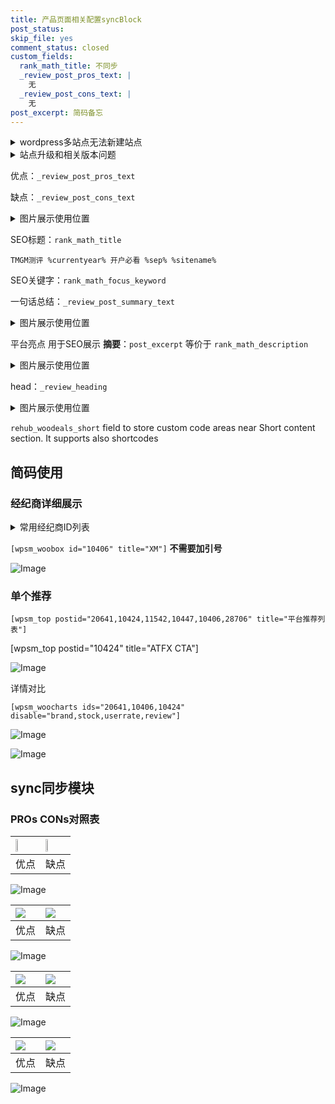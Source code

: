 ```yaml
---
title: 产品页面相关配置syncBlock
post_status: 
skip_file: yes
comment_status: closed
custom_fields:
  rank_math_title: 不同步
  _review_post_pros_text: |
    无
  _review_post_cons_text: |
    无
post_excerpt: 简码备忘
---
```

<details><summary>wordpress多站点无法新建站点</summary>

<li>和报错需要清理cookies一样的原因</li>
<li>wp-config.php里面<code>define( 'SUBDOMAIN_INSTALL', false );//子域名安装</code></li>
<li>新建子站点是用<code>define( 'SUBDOMAIN_INSTALL', true);//子域名安装</code> 完成以后，改成<code>false</code></li>
</details>

<details><summary>站点升级和相关版本问题</summary>

<p>wordpress：5.9.9
woocommerce：7.5.1
出现问题的地方：主题选项里面>><strong>Product layout >>compact style</strong></p>
<p>如何出现没有用过的字段 导致无法保存。先导出配置 然后进行修改，后面再次恢复即可。</p>
<p>出现部分字段无法显示时，需要返回默认布局后，对产品进行保存就好了。</p>
<p></p>
</details>

优点：`_review_post_pros_text`

缺点：`_review_post_cons_text`

<details><summary>图片展示使用位置</summary>

<img src="https://prod-files-secure.s3.us-west-2.amazonaws.com/39ed1227-6d7d-4570-be36-9ccd4a2c4241/f51d3d83-55d4-4bdf-9604-f37ec77ab556/Untitled.png?X-Amz-Algorithm=AWS4-HMAC-SHA256&X-Amz-Content-Sha256=UNSIGNED-PAYLOAD&X-Amz-Credential=ASIAZI2LB466ZSTM7WCE%2F20250505%2Fus-west-2%2Fs3%2Faws4_request&X-Amz-Date=20250505T105521Z&X-Amz-Expires=3600&X-Amz-Security-Token=IQoJb3JpZ2luX2VjEIL%2F%2F%2F%2F%2F%2F%2F%2F%2F%2FwEaCXVzLXdlc3QtMiJIMEYCIQCDJ05mms14oR1TmiIcOcBquReE7V%2F2zhlFRLu%2FtnmouwIhAPZwrTDKHCsWQdHw4vlykKLqK36AT0nWKWhsT14rNGEYKv8DCCsQABoMNjM3NDIzMTgzODA1Igzifdq%2Bfm0O5ZGqHHQq3ANQjIQAOStDW1hmiSQgtn6fhpbqSbaBIJNGHdSf%2BgYldjDzWs9%2BjV4ixhrAbAQi8uOwVW3qCnFvphW%2Fo0PBOB5a9PUHphWusz5vG4Q%2BlYk2Q1z9Ktibru7o%2BuhLp4wNSEPP1EiB0tZwPKChugSj3Ap5RvY1GRyzgQJXZ%2BCDcPwbZFnIvUTCKeUN7ncjt8YLZqxa71yGExQQeoVlSgGT9TlEY6vXqSc34vjMz7uH%2BH0FQv9yF1OsqcNKTcdgMXekYPD5GEBS1KR2uhhmeWJMrA9rknHQmJemaAmBnHNZVqDRx4JNtnzfSBUlQBlUZ1Vqy%2F0KdSLCGMqtG80XXMMGDxc3jDTfrD9EpkZKbT7SuILhsh3FFoOMcnK2KQUNomRP7WtcylJX%2Bj4BWo81ayQiTCQWfa4ZnGkJbEW77wKeYWfWmlg4JnuMtlCLnhT%2BQjETf4Uuf7r0nnsk6XPHddIJIFurNR2JGDqFQUPPCmciuhkxt6%2F42yjJtVYEWWfmoNfjTQdq%2B9dYirt5KJDUYFMA3FJEKT5tdi%2FMtGsOsWSzEom4ALguwSgvzy99Rl7k2Bk8J3a9fbY2YIkDpgrSLHZsfd8xspFTUj97mrf6ZPMaHub30XbMFozZbcLRHxeEgjC7lOLABjqkAdkssTRSGFhfyjj2YzvNux4LNvlLcyIVXolr4h7dWKzfI3yXB%2BL3ndaBUgFglMY6A94s2FPZvIFp3Ik3YNy3zuJkklrQe0AUoLXDycBUfKcjzjzpfLxV6yiARUySpYGkyUkLfSsvnhLg6KI882RE%2FVVcPlQfZ2p97fe%2F1c%2FejxevORd9TTYbH91IowFU69oTAs04tVw4Tc97kj9NK5dg4uR%2BaSnV&X-Amz-Signature=faac90c895ac052fc8a55b41ae1790396c6457b08021c9e89b35e4858de30b04&X-Amz-SignedHeaders=host&x-id=GetObject" alt="Image">
</details>

SEO标题：`rank_math_title`

`TMGM测评 %currentyear% 开户必看 %sep% %sitename%`

SEO关键字：`rank_math_focus_keyword`

一句话总结：`_review_post_summary_text`

<details><summary>图片展示使用位置</summary>

<img src="https://prod-files-secure.s3.us-west-2.amazonaws.com/39ed1227-6d7d-4570-be36-9ccd4a2c4241/4b96a922-296c-4f4e-8630-d1c870cbce01/Untitled.png?X-Amz-Algorithm=AWS4-HMAC-SHA256&X-Amz-Content-Sha256=UNSIGNED-PAYLOAD&X-Amz-Credential=ASIAZI2LB4665UVRBZ7F%2F20250505%2Fus-west-2%2Fs3%2Faws4_request&X-Amz-Date=20250505T105522Z&X-Amz-Expires=3600&X-Amz-Security-Token=IQoJb3JpZ2luX2VjEIL%2F%2F%2F%2F%2F%2F%2F%2F%2F%2FwEaCXVzLXdlc3QtMiJIMEYCIQDQqggR5Rg0d09kKPhyt6FOvIHKuPHKzEZup%2Fu4sni7hAIhAMcqIRxEul3vzA%2BDU%2BBlQBRZ0b6%2FmAuaMwi5d4r53Xx9Kv8DCCsQABoMNjM3NDIzMTgzODA1IgwDGUipGP00RSpnXx8q3APfMHoyydujOq39FNFfH2xYSswt1pPVrAblbbqCN33aCKPwtshK0Hwd9YzSmUeaU5rfPetdqN%2BMnQJC4yiO5speVBYDMxbb400%2Fi8xTVYO0M2yX%2F1XIfuX%2FVvKY9T%2FXOXFsPyxAbfnvY5GAlimnfzexjwC1wWAVICyb6bHyetwV8wYSsO4ZUIFx129yX%2Bvbht35i%2Ff%2BSuSpEPs74eY%2FcV9XA5v%2B4S6ZKfODwoCdMivc%2F%2FwdFcZ1hK6H0VD3Sq8ghg71V%2B6Biq%2BPUPZBzOoPuMhFqJf6Vlcd5yKTrNb8lbfRnRSRx%2F3OdY6xDOk7ggHkRqwen%2FECbKfbrL4KOQ8%2FchW6PkEtmsP1ntaEkUXzvg3HZ8HhcOLnH1SGGhEHdoXmnPQvBO1OmM6KPu5hq%2B%2Fi8RIMbbLMDJvTXY7QnKxaOeP18VVFDe6ddGtkzyPPP%2FLTnx%2FgL3ATXlTsTsMTAuC3ptRwmPlCD0TQA25dfYZDI5j8UiHp0ipYVZuk71yAUamKvU1rGT2vIeXNdzPbv%2FoARjOQcoG9oXEGdesKqhgkmG087TGW%2BtiJXaLjEP2IAfy4zb%2BXWhVhi3euawN9yW8buoo96bg3UVzZtEbUQP64eZrQX6FdbOVT7WlnQfshyjDylOLABjqkAZ2tg5rLManP054m%2BxCU8ip7TcALIgbfv6zc2E8M6IeqQFA1EdPNJ4DWRuel4ulH1M8B01JBMM5VDd4OFRr6691x5wJ27jSR2R0N9W6xkL2myJwNS%2FyBQoZvVFCAlwtzVaCXtnFwRQVcVzj3U6tjhwuUf3qENqHY0IJFCveEXmphUl9OtqxMas5lq6QCcafVxs2804QiHj%2BOISWLBvIGcKUDyUf7&X-Amz-Signature=c56850da68ba931cc9b7b78f685873f426c70b8846c43cb1b758e74d72f1d500&X-Amz-SignedHeaders=host&x-id=GetObject" alt="Image">
</details>

平台亮点 用于SEO展示 **摘要**：`post_excerpt`  等价于 `rank_math_description`

<details><summary>图片展示使用位置</summary>

<img src="https://prod-files-secure.s3.us-west-2.amazonaws.com/39ed1227-6d7d-4570-be36-9ccd4a2c4241/1ee11f63-b60a-4dfe-a7a7-d58ff23b5d88/Untitled.png?X-Amz-Algorithm=AWS4-HMAC-SHA256&X-Amz-Content-Sha256=UNSIGNED-PAYLOAD&X-Amz-Credential=ASIAZI2LB466RSXCSRUS%2F20250505%2Fus-west-2%2Fs3%2Faws4_request&X-Amz-Date=20250505T105522Z&X-Amz-Expires=3600&X-Amz-Security-Token=IQoJb3JpZ2luX2VjEIL%2F%2F%2F%2F%2F%2F%2F%2F%2F%2FwEaCXVzLXdlc3QtMiJHMEUCIARpjfuzPY0Dkye2CrtR7YvECsPn6vdTOz4TnzFOhfZXAiEAmkfWTVfYquHp9PtXlprTUdJNGGKMc9JyCD9vxcMoERUq%2FwMIKxAAGgw2Mzc0MjMxODM4MDUiDP041KQBQuaujuwRZSrcAytwqEtZ%2FCd%2BoU%2F4NniEfcWSqBqe8MM4n11ppakj2QyU9QxZmAiLu4uJiU7abFVu%2F5Ukix4Z7EmPkM2dgSsjl%2FY4uYAeJwIUnA93gDZtlmKXfhuscq8H%2FqaZCaK1NHIcX2qVFYGDBMYSi1%2FyU7N%2Fuw7YWjrCFw62V2t1mlGG63hiC68Pwzm4823OoiC2jx5F1Q2jZHWFlloqQXSbLMtQHqhNrrWbdgcxOAeXHb5o2t4QxRaJK1jlK7lOQFc0FA5dNG5pgdOxsychOJubifqGMtMNO3fF8EDxmZxrnyrfJx2ksm2V0vIk1vQw8jZ9LXQUYDOEHlbzysw07XhVXRmsgXP6mbAWvXRnYiMBDZkffJK9KSMc%2FxPdKXb2bYV6P5ouvSga927qJrITR1Uks0PA4%2BbXZgXkO5LG3X3q4D3kp7mKsKiqoPyqV1PKwUyNHNwOPnbkykzyun1qLBIOyDJmqpMePhx%2FA2mKHgSBWBpxhUux2%2Bocwv8aUYSbpG5Zlp6JtnRMIIUx4GEf%2FehLjwx7M55EM%2BSGEfQMxij8VKg1qRwnRn2GbYhlWYfHSPs7t54TMCvwAvy%2Fq%2Fh%2BmNFFtqZUytvCm4jv0rbZf5h3m%2FS1zQwbA7CJZmRCfak20rX1MOWU4sAGOqUB3F8RIRMLAeJvBJmHQUJZdEtFM9YxNhg7coSHZOglMxpJ4l%2BKqhsLFn2msACGC7sQggBCCpdTvKSwx3%2BVi5enV8pUR7ubKsvgDdCPiS00%2BW343S18DVNZner9JJo6MPLJlkTPrU0BweDGmUDPQvpAg1HfJOJMzbHrs%2FfgVQYVRYBkfPgMldLl96ed09%2Bi2Gd7cbZ%2BorgD6c5ADvb339V8nT8Q0AqY&X-Amz-Signature=a30cbc483a5bc30082d89dd38c94926edf283944d0c351cc7b1b1e5d58c3685e&X-Amz-SignedHeaders=host&x-id=GetObject" alt="Image">
<img src="https://prod-files-secure.s3.us-west-2.amazonaws.com/39ed1227-6d7d-4570-be36-9ccd4a2c4241/ad4118b5-78d8-4fbe-801e-3b29b5d99c01/Untitled.png?X-Amz-Algorithm=AWS4-HMAC-SHA256&X-Amz-Content-Sha256=UNSIGNED-PAYLOAD&X-Amz-Credential=ASIAZI2LB466RSXCSRUS%2F20250505%2Fus-west-2%2Fs3%2Faws4_request&X-Amz-Date=20250505T105522Z&X-Amz-Expires=3600&X-Amz-Security-Token=IQoJb3JpZ2luX2VjEIL%2F%2F%2F%2F%2F%2F%2F%2F%2F%2FwEaCXVzLXdlc3QtMiJHMEUCIARpjfuzPY0Dkye2CrtR7YvECsPn6vdTOz4TnzFOhfZXAiEAmkfWTVfYquHp9PtXlprTUdJNGGKMc9JyCD9vxcMoERUq%2FwMIKxAAGgw2Mzc0MjMxODM4MDUiDP041KQBQuaujuwRZSrcAytwqEtZ%2FCd%2BoU%2F4NniEfcWSqBqe8MM4n11ppakj2QyU9QxZmAiLu4uJiU7abFVu%2F5Ukix4Z7EmPkM2dgSsjl%2FY4uYAeJwIUnA93gDZtlmKXfhuscq8H%2FqaZCaK1NHIcX2qVFYGDBMYSi1%2FyU7N%2Fuw7YWjrCFw62V2t1mlGG63hiC68Pwzm4823OoiC2jx5F1Q2jZHWFlloqQXSbLMtQHqhNrrWbdgcxOAeXHb5o2t4QxRaJK1jlK7lOQFc0FA5dNG5pgdOxsychOJubifqGMtMNO3fF8EDxmZxrnyrfJx2ksm2V0vIk1vQw8jZ9LXQUYDOEHlbzysw07XhVXRmsgXP6mbAWvXRnYiMBDZkffJK9KSMc%2FxPdKXb2bYV6P5ouvSga927qJrITR1Uks0PA4%2BbXZgXkO5LG3X3q4D3kp7mKsKiqoPyqV1PKwUyNHNwOPnbkykzyun1qLBIOyDJmqpMePhx%2FA2mKHgSBWBpxhUux2%2Bocwv8aUYSbpG5Zlp6JtnRMIIUx4GEf%2FehLjwx7M55EM%2BSGEfQMxij8VKg1qRwnRn2GbYhlWYfHSPs7t54TMCvwAvy%2Fq%2Fh%2BmNFFtqZUytvCm4jv0rbZf5h3m%2FS1zQwbA7CJZmRCfak20rX1MOWU4sAGOqUB3F8RIRMLAeJvBJmHQUJZdEtFM9YxNhg7coSHZOglMxpJ4l%2BKqhsLFn2msACGC7sQggBCCpdTvKSwx3%2BVi5enV8pUR7ubKsvgDdCPiS00%2BW343S18DVNZner9JJo6MPLJlkTPrU0BweDGmUDPQvpAg1HfJOJMzbHrs%2FfgVQYVRYBkfPgMldLl96ed09%2Bi2Gd7cbZ%2BorgD6c5ADvb339V8nT8Q0AqY&X-Amz-Signature=0cf107d8be2d046d5b70132a7f66a95b720a76081d0c2375f646a833241527a8&X-Amz-SignedHeaders=host&x-id=GetObject" alt="Image">
<img src="https://prod-files-secure.s3.us-west-2.amazonaws.com/39ed1227-6d7d-4570-be36-9ccd4a2c4241/a38cf7c9-a79c-4b64-9e94-13589fe0758b/Untitled.png?X-Amz-Algorithm=AWS4-HMAC-SHA256&X-Amz-Content-Sha256=UNSIGNED-PAYLOAD&X-Amz-Credential=ASIAZI2LB466RSXCSRUS%2F20250505%2Fus-west-2%2Fs3%2Faws4_request&X-Amz-Date=20250505T105522Z&X-Amz-Expires=3600&X-Amz-Security-Token=IQoJb3JpZ2luX2VjEIL%2F%2F%2F%2F%2F%2F%2F%2F%2F%2FwEaCXVzLXdlc3QtMiJHMEUCIARpjfuzPY0Dkye2CrtR7YvECsPn6vdTOz4TnzFOhfZXAiEAmkfWTVfYquHp9PtXlprTUdJNGGKMc9JyCD9vxcMoERUq%2FwMIKxAAGgw2Mzc0MjMxODM4MDUiDP041KQBQuaujuwRZSrcAytwqEtZ%2FCd%2BoU%2F4NniEfcWSqBqe8MM4n11ppakj2QyU9QxZmAiLu4uJiU7abFVu%2F5Ukix4Z7EmPkM2dgSsjl%2FY4uYAeJwIUnA93gDZtlmKXfhuscq8H%2FqaZCaK1NHIcX2qVFYGDBMYSi1%2FyU7N%2Fuw7YWjrCFw62V2t1mlGG63hiC68Pwzm4823OoiC2jx5F1Q2jZHWFlloqQXSbLMtQHqhNrrWbdgcxOAeXHb5o2t4QxRaJK1jlK7lOQFc0FA5dNG5pgdOxsychOJubifqGMtMNO3fF8EDxmZxrnyrfJx2ksm2V0vIk1vQw8jZ9LXQUYDOEHlbzysw07XhVXRmsgXP6mbAWvXRnYiMBDZkffJK9KSMc%2FxPdKXb2bYV6P5ouvSga927qJrITR1Uks0PA4%2BbXZgXkO5LG3X3q4D3kp7mKsKiqoPyqV1PKwUyNHNwOPnbkykzyun1qLBIOyDJmqpMePhx%2FA2mKHgSBWBpxhUux2%2Bocwv8aUYSbpG5Zlp6JtnRMIIUx4GEf%2FehLjwx7M55EM%2BSGEfQMxij8VKg1qRwnRn2GbYhlWYfHSPs7t54TMCvwAvy%2Fq%2Fh%2BmNFFtqZUytvCm4jv0rbZf5h3m%2FS1zQwbA7CJZmRCfak20rX1MOWU4sAGOqUB3F8RIRMLAeJvBJmHQUJZdEtFM9YxNhg7coSHZOglMxpJ4l%2BKqhsLFn2msACGC7sQggBCCpdTvKSwx3%2BVi5enV8pUR7ubKsvgDdCPiS00%2BW343S18DVNZner9JJo6MPLJlkTPrU0BweDGmUDPQvpAg1HfJOJMzbHrs%2FfgVQYVRYBkfPgMldLl96ed09%2Bi2Gd7cbZ%2BorgD6c5ADvb339V8nT8Q0AqY&X-Amz-Signature=747e9c9a46d0e4dc02acc36b03ca910f7947afa479110124aefe1a5350937039&X-Amz-SignedHeaders=host&x-id=GetObject" alt="Image">
<img src="https://prod-files-secure.s3.us-west-2.amazonaws.com/39ed1227-6d7d-4570-be36-9ccd4a2c4241/7da6fc1e-d2ac-42ae-8c75-cb5749aa18f6/Untitled.png?X-Amz-Algorithm=AWS4-HMAC-SHA256&X-Amz-Content-Sha256=UNSIGNED-PAYLOAD&X-Amz-Credential=ASIAZI2LB466RSXCSRUS%2F20250505%2Fus-west-2%2Fs3%2Faws4_request&X-Amz-Date=20250505T105522Z&X-Amz-Expires=3600&X-Amz-Security-Token=IQoJb3JpZ2luX2VjEIL%2F%2F%2F%2F%2F%2F%2F%2F%2F%2FwEaCXVzLXdlc3QtMiJHMEUCIARpjfuzPY0Dkye2CrtR7YvECsPn6vdTOz4TnzFOhfZXAiEAmkfWTVfYquHp9PtXlprTUdJNGGKMc9JyCD9vxcMoERUq%2FwMIKxAAGgw2Mzc0MjMxODM4MDUiDP041KQBQuaujuwRZSrcAytwqEtZ%2FCd%2BoU%2F4NniEfcWSqBqe8MM4n11ppakj2QyU9QxZmAiLu4uJiU7abFVu%2F5Ukix4Z7EmPkM2dgSsjl%2FY4uYAeJwIUnA93gDZtlmKXfhuscq8H%2FqaZCaK1NHIcX2qVFYGDBMYSi1%2FyU7N%2Fuw7YWjrCFw62V2t1mlGG63hiC68Pwzm4823OoiC2jx5F1Q2jZHWFlloqQXSbLMtQHqhNrrWbdgcxOAeXHb5o2t4QxRaJK1jlK7lOQFc0FA5dNG5pgdOxsychOJubifqGMtMNO3fF8EDxmZxrnyrfJx2ksm2V0vIk1vQw8jZ9LXQUYDOEHlbzysw07XhVXRmsgXP6mbAWvXRnYiMBDZkffJK9KSMc%2FxPdKXb2bYV6P5ouvSga927qJrITR1Uks0PA4%2BbXZgXkO5LG3X3q4D3kp7mKsKiqoPyqV1PKwUyNHNwOPnbkykzyun1qLBIOyDJmqpMePhx%2FA2mKHgSBWBpxhUux2%2Bocwv8aUYSbpG5Zlp6JtnRMIIUx4GEf%2FehLjwx7M55EM%2BSGEfQMxij8VKg1qRwnRn2GbYhlWYfHSPs7t54TMCvwAvy%2Fq%2Fh%2BmNFFtqZUytvCm4jv0rbZf5h3m%2FS1zQwbA7CJZmRCfak20rX1MOWU4sAGOqUB3F8RIRMLAeJvBJmHQUJZdEtFM9YxNhg7coSHZOglMxpJ4l%2BKqhsLFn2msACGC7sQggBCCpdTvKSwx3%2BVi5enV8pUR7ubKsvgDdCPiS00%2BW343S18DVNZner9JJo6MPLJlkTPrU0BweDGmUDPQvpAg1HfJOJMzbHrs%2FfgVQYVRYBkfPgMldLl96ed09%2Bi2Gd7cbZ%2BorgD6c5ADvb339V8nT8Q0AqY&X-Amz-Signature=c36a43674984473b7d5e636a7285ccfd42f019ac74d8ae6c441f5807d2430387&X-Amz-SignedHeaders=host&x-id=GetObject" alt="Image">
<img src="https://prod-files-secure.s3.us-west-2.amazonaws.com/39ed1227-6d7d-4570-be36-9ccd4a2c4241/7e97f40a-eaee-47f5-b2f9-475f96808fa7/Untitled.png?X-Amz-Algorithm=AWS4-HMAC-SHA256&X-Amz-Content-Sha256=UNSIGNED-PAYLOAD&X-Amz-Credential=ASIAZI2LB466RSXCSRUS%2F20250505%2Fus-west-2%2Fs3%2Faws4_request&X-Amz-Date=20250505T105522Z&X-Amz-Expires=3600&X-Amz-Security-Token=IQoJb3JpZ2luX2VjEIL%2F%2F%2F%2F%2F%2F%2F%2F%2F%2FwEaCXVzLXdlc3QtMiJHMEUCIARpjfuzPY0Dkye2CrtR7YvECsPn6vdTOz4TnzFOhfZXAiEAmkfWTVfYquHp9PtXlprTUdJNGGKMc9JyCD9vxcMoERUq%2FwMIKxAAGgw2Mzc0MjMxODM4MDUiDP041KQBQuaujuwRZSrcAytwqEtZ%2FCd%2BoU%2F4NniEfcWSqBqe8MM4n11ppakj2QyU9QxZmAiLu4uJiU7abFVu%2F5Ukix4Z7EmPkM2dgSsjl%2FY4uYAeJwIUnA93gDZtlmKXfhuscq8H%2FqaZCaK1NHIcX2qVFYGDBMYSi1%2FyU7N%2Fuw7YWjrCFw62V2t1mlGG63hiC68Pwzm4823OoiC2jx5F1Q2jZHWFlloqQXSbLMtQHqhNrrWbdgcxOAeXHb5o2t4QxRaJK1jlK7lOQFc0FA5dNG5pgdOxsychOJubifqGMtMNO3fF8EDxmZxrnyrfJx2ksm2V0vIk1vQw8jZ9LXQUYDOEHlbzysw07XhVXRmsgXP6mbAWvXRnYiMBDZkffJK9KSMc%2FxPdKXb2bYV6P5ouvSga927qJrITR1Uks0PA4%2BbXZgXkO5LG3X3q4D3kp7mKsKiqoPyqV1PKwUyNHNwOPnbkykzyun1qLBIOyDJmqpMePhx%2FA2mKHgSBWBpxhUux2%2Bocwv8aUYSbpG5Zlp6JtnRMIIUx4GEf%2FehLjwx7M55EM%2BSGEfQMxij8VKg1qRwnRn2GbYhlWYfHSPs7t54TMCvwAvy%2Fq%2Fh%2BmNFFtqZUytvCm4jv0rbZf5h3m%2FS1zQwbA7CJZmRCfak20rX1MOWU4sAGOqUB3F8RIRMLAeJvBJmHQUJZdEtFM9YxNhg7coSHZOglMxpJ4l%2BKqhsLFn2msACGC7sQggBCCpdTvKSwx3%2BVi5enV8pUR7ubKsvgDdCPiS00%2BW343S18DVNZner9JJo6MPLJlkTPrU0BweDGmUDPQvpAg1HfJOJMzbHrs%2FfgVQYVRYBkfPgMldLl96ed09%2Bi2Gd7cbZ%2BorgD6c5ADvb339V8nT8Q0AqY&X-Amz-Signature=7944cc4d8147c8b7ca961f2b90815d3d79cc7896f5590966752308623737c91b&X-Amz-SignedHeaders=host&x-id=GetObject" alt="Image">
</details>

head：`_review_heading`

<details><summary>图片展示使用位置</summary>

<img src="https://prod-files-secure.s3.us-west-2.amazonaws.com/39ed1227-6d7d-4570-be36-9ccd4a2c4241/3a4650ad-9887-415c-889a-edd51fa54f27/Untitled.png?X-Amz-Algorithm=AWS4-HMAC-SHA256&X-Amz-Content-Sha256=UNSIGNED-PAYLOAD&X-Amz-Credential=ASIAZI2LB466TR4BL7KM%2F20250505%2Fus-west-2%2Fs3%2Faws4_request&X-Amz-Date=20250505T105523Z&X-Amz-Expires=3600&X-Amz-Security-Token=IQoJb3JpZ2luX2VjEIL%2F%2F%2F%2F%2F%2F%2F%2F%2F%2FwEaCXVzLXdlc3QtMiJGMEQCIEunGfKavOwR4qtzXxxjEMpBucxQMpsfLwYz%2BN1CCnuJAiBZ9l0jlspKNaW4rDLIpKRTZKyPeoVrGsO%2BW9oZ9eJ%2FNyr%2FAwgrEAAaDDYzNzQyMzE4MzgwNSIMX68Rkd3PuqAKsFPUKtwDAf4TYznBk2plo%2FKgHyQoxZzZbi450VjiF4qCkSfL3d9nn4eOy4GmjI6Hd7U465UOF%2FiLLxEJThVMIWsLk4F9HGBGXwd0X04tckhAcBxoEqh6G4MXcBddIw4JnwJWhoXVma4lxO%2BZtvaQTXmafgj7gjN3aXDJoJ8MmkOyYrnQu%2BcxqQ%2BkZBJJoW1pS0ELLSBicN2hkauGZHHU74nuin7kcSMh%2BmYpUiUfZwZVupMWoEQAsJ8ogRKYRcWYAC1tuHJdWt3s1MXjM5yIsVFy5slQkGj%2FqJGOS6aM%2BWfmotXWOu%2FaxrYsq3onxND33rsBeDqPc9DbQVFSez3d4dbnlwqbSuXLD3QgrhkyXFyeuZBt0U3%2BjMEaBtp%2FTqkv335onUvRVAeBsajIHe2r%2BcfZi2bLebEkiBUiezpQCLmVy%2BG80aNwWdvVHcgMHqnzds9DW%2BrDQ9zQGDCl6EbB8faAdAHP3zytWseiunE4R65VQaw3t6q3%2BCGQichVXQR0D%2Bt182Xiao%2FO1W2AxvpCaj4Xy5qsgfvcLPXLMt6%2BFiToz%2BBKxy0fKXKMaZVgcnQ2veUZp7rcMXX4MoN9z0jbYLT8inF42Yl5zkSwqhGOcrbnVRKCqT5X5EHg3b6MqAhQv5cwwZTiwAY6pgGIdb%2FmQ76ePYRPb%2FJazCDt6ruSPwnbQbz6l5m4uR8w3EyUOghz6TH%2F5vAgo%2BZ2bsGtcKoKfXIovtapuyTLFQmves73bElCcHQXYj6kMq3%2FEIw0tYekntKgYCQjP76mxoj54ynNbGs%2FU0nlmRv4RsrKLqv5TdnDCcn8QnkgenuOYcub%2B4dbyViVDk9LKfqEMN2utK%2BOKCyLT4SvtNKcUXAH4LTVA21g&X-Amz-Signature=b0567ccb4abd1e068aa668f7b95d38a65429bb17c936aa99eb3b377575440770&X-Amz-SignedHeaders=host&x-id=GetObject" alt="Image">
</details>

`rehub_woodeals_short`	field to store custom code areas near Short content section. It supports also shortcodes



## 简码使用

### 经纪商详细展示

<details><summary>常用经纪商ID列表</summary>

<pre><code class="php">嘉盛 ===> 20641  [wpsm_woobox id="20641" title="嘉盛"]
易信easymarkets ===> 11542  [wpsm_woobox id="11542" title="易信easymarkets"]
ATFX外汇 ===> 10424  [wpsm_woobox id="10424" title="ATFX"]
XM ===> 10406  [wpsm_woobox id="10406" title="XM"]
TMGM ===> 29622  [wpsm_woobox id="29622" title="TMGM"]
HYCM ===> 10447  [wpsm_woobox id="10447" title="HYCM"]
fpmarkets澳福外汇 ===> 20639  [wpsm_woobox id="20639" title="fpmarkets澳福外汇"]</code></pre>
</details>

`[wpsm_woobox id="10406" title="XM"]` **不需要加引号**

![Image](https://prod-files-secure.s3.us-west-2.amazonaws.com/39ed1227-6d7d-4570-be36-9ccd4a2c4241/4f898f9d-0fa7-4e43-acd3-ac6bc7be575a/Untitled.png?X-Amz-Algorithm=AWS4-HMAC-SHA256&X-Amz-Content-Sha256=UNSIGNED-PAYLOAD&X-Amz-Credential=ASIAZI2LB466WJ4NHHQ2%2F20250505%2Fus-west-2%2Fs3%2Faws4_request&X-Amz-Date=20250505T105520Z&X-Amz-Expires=3600&X-Amz-Security-Token=IQoJb3JpZ2luX2VjEIL%2F%2F%2F%2F%2F%2F%2F%2F%2F%2FwEaCXVzLXdlc3QtMiJHMEUCIC14JTuTAiS%2BiHBCQpWOojrYQEO5nI9fG9sqMrDZSjJ4AiEA%2FX6D%2FMCnt7lc40UzGd9iI7Q1PorQRS2kMslNnAAcSgkq%2FwMIKxAAGgw2Mzc0MjMxODM4MDUiDNLqufPjzuG7oAxAzCrcAxOyl7CqP14c5vN50ame%2BFpH0STss73PHq0q%2FLCSzcLtczSVp5vha5M5KoFtKZi6TXFXiN2BoO7hytWJQY%2FAZ%2FIt8H3dOoIh8bSsVqQdatP4u%2BZcCL1pWsB8Ca0rzNqTEHFr%2B68NQb9ujdAjSdBYZaiqG4GLuYJOVgPDCYllCL4vrLfc5KKKr4FlZBPg4cDZSfD9wdiDH3EsFUzPT%2BIFdZ7OI5F6OFjRtAyFHCKdP%2BY0%2Bc6Rdof4crmt%2B7yxcUaVUApG%2BgL3vurVGRd4rwpQ36IzKrKZQ2EXDuwtDNLsPdREfVYKK%2F8MqYfTqXiQ7%2F%2ByOChC5EZR0%2B0zQIzVg03McfYDExxAobVUBpnNxwGdfKa2dgP%2FmdvTVukWKRBa9nA4ePsS2PLgBHjJiWHYaZDFxNuMnEqSP3bGc2Ce1nyZ0uX0yg8Z5n6RwYnztcdagi%2FJCIEZDMnY8GDr7o8cp4Z3DSkWf9SPq9uvFVJDpanCgEeUj0B4K3y5HdZFhjc%2BEPiIb96pUVuj7JZzfs9OrdKPCtidGrOwaIxTzAlLjC8y9oYnhoFj9xDqRqSXnZD6IxWXlJhxt6ue%2BWwgyOHg3xoKNmeg4X%2FQyTkixhVNYjWXNBhgwIDJkfj7zxssIzX%2BMIGV4sAGOqUB3oAiq4%2BJcjPova%2FNT81vIGD5n%2FibvpHUsm2eG8AVnqD7oSn%2FPM%2BBu5AaVLRTbhGx2Ixldyylb%2BfSKEbZuibCJykFfYd1QQERj67sFjvzDmVHKaRDEvUYrFXslgPGSRQKlFB9Fn4YvCe2GHAZcPgNgqXA%2FUkgw2rOir0evsczF7hpUmpXEk7zuwWPVuhnW9Th335zcJWjn66cYlBwXdxpEc19ITLV&X-Amz-Signature=892a9e32938c26e5de7f9ed5ab8b61115ca1c69aa7f156fcd5ee6b7389b67266&X-Amz-SignedHeaders=host&x-id=GetObject)

### 单个推荐
`[wpsm_top postid="20641,10424,11542,10447,10406,28706" title="平台推荐列表"]`

[wpsm_top postid="10424" title="ATFX CTA"]

![Image](https://prod-files-secure.s3.us-west-2.amazonaws.com/39ed1227-6d7d-4570-be36-9ccd4a2c4241/5ac620dc-51a8-48b6-b55d-91f47299193c/Untitled.png?X-Amz-Algorithm=AWS4-HMAC-SHA256&X-Amz-Content-Sha256=UNSIGNED-PAYLOAD&X-Amz-Credential=ASIAZI2LB466WJ4NHHQ2%2F20250505%2Fus-west-2%2Fs3%2Faws4_request&X-Amz-Date=20250505T105520Z&X-Amz-Expires=3600&X-Amz-Security-Token=IQoJb3JpZ2luX2VjEIL%2F%2F%2F%2F%2F%2F%2F%2F%2F%2FwEaCXVzLXdlc3QtMiJHMEUCIC14JTuTAiS%2BiHBCQpWOojrYQEO5nI9fG9sqMrDZSjJ4AiEA%2FX6D%2FMCnt7lc40UzGd9iI7Q1PorQRS2kMslNnAAcSgkq%2FwMIKxAAGgw2Mzc0MjMxODM4MDUiDNLqufPjzuG7oAxAzCrcAxOyl7CqP14c5vN50ame%2BFpH0STss73PHq0q%2FLCSzcLtczSVp5vha5M5KoFtKZi6TXFXiN2BoO7hytWJQY%2FAZ%2FIt8H3dOoIh8bSsVqQdatP4u%2BZcCL1pWsB8Ca0rzNqTEHFr%2B68NQb9ujdAjSdBYZaiqG4GLuYJOVgPDCYllCL4vrLfc5KKKr4FlZBPg4cDZSfD9wdiDH3EsFUzPT%2BIFdZ7OI5F6OFjRtAyFHCKdP%2BY0%2Bc6Rdof4crmt%2B7yxcUaVUApG%2BgL3vurVGRd4rwpQ36IzKrKZQ2EXDuwtDNLsPdREfVYKK%2F8MqYfTqXiQ7%2F%2ByOChC5EZR0%2B0zQIzVg03McfYDExxAobVUBpnNxwGdfKa2dgP%2FmdvTVukWKRBa9nA4ePsS2PLgBHjJiWHYaZDFxNuMnEqSP3bGc2Ce1nyZ0uX0yg8Z5n6RwYnztcdagi%2FJCIEZDMnY8GDr7o8cp4Z3DSkWf9SPq9uvFVJDpanCgEeUj0B4K3y5HdZFhjc%2BEPiIb96pUVuj7JZzfs9OrdKPCtidGrOwaIxTzAlLjC8y9oYnhoFj9xDqRqSXnZD6IxWXlJhxt6ue%2BWwgyOHg3xoKNmeg4X%2FQyTkixhVNYjWXNBhgwIDJkfj7zxssIzX%2BMIGV4sAGOqUB3oAiq4%2BJcjPova%2FNT81vIGD5n%2FibvpHUsm2eG8AVnqD7oSn%2FPM%2BBu5AaVLRTbhGx2Ixldyylb%2BfSKEbZuibCJykFfYd1QQERj67sFjvzDmVHKaRDEvUYrFXslgPGSRQKlFB9Fn4YvCe2GHAZcPgNgqXA%2FUkgw2rOir0evsczF7hpUmpXEk7zuwWPVuhnW9Th335zcJWjn66cYlBwXdxpEc19ITLV&X-Amz-Signature=41e56267e01ddde20dffd213fffedf7863757a341babf3fa7edc2b6d10d51119&X-Amz-SignedHeaders=host&x-id=GetObject)

详情对比

`[wpsm_woocharts ids="20641,10406,10424" disable="brand,stock,userrate,review"]`

![Image](https://prod-files-secure.s3.us-west-2.amazonaws.com/39ed1227-6d7d-4570-be36-9ccd4a2c4241/bf3ba45f-b9f3-4295-8aef-b4a495fd25f4/Untitled.png?X-Amz-Algorithm=AWS4-HMAC-SHA256&X-Amz-Content-Sha256=UNSIGNED-PAYLOAD&X-Amz-Credential=ASIAZI2LB466WJ4NHHQ2%2F20250505%2Fus-west-2%2Fs3%2Faws4_request&X-Amz-Date=20250505T105520Z&X-Amz-Expires=3600&X-Amz-Security-Token=IQoJb3JpZ2luX2VjEIL%2F%2F%2F%2F%2F%2F%2F%2F%2F%2FwEaCXVzLXdlc3QtMiJHMEUCIC14JTuTAiS%2BiHBCQpWOojrYQEO5nI9fG9sqMrDZSjJ4AiEA%2FX6D%2FMCnt7lc40UzGd9iI7Q1PorQRS2kMslNnAAcSgkq%2FwMIKxAAGgw2Mzc0MjMxODM4MDUiDNLqufPjzuG7oAxAzCrcAxOyl7CqP14c5vN50ame%2BFpH0STss73PHq0q%2FLCSzcLtczSVp5vha5M5KoFtKZi6TXFXiN2BoO7hytWJQY%2FAZ%2FIt8H3dOoIh8bSsVqQdatP4u%2BZcCL1pWsB8Ca0rzNqTEHFr%2B68NQb9ujdAjSdBYZaiqG4GLuYJOVgPDCYllCL4vrLfc5KKKr4FlZBPg4cDZSfD9wdiDH3EsFUzPT%2BIFdZ7OI5F6OFjRtAyFHCKdP%2BY0%2Bc6Rdof4crmt%2B7yxcUaVUApG%2BgL3vurVGRd4rwpQ36IzKrKZQ2EXDuwtDNLsPdREfVYKK%2F8MqYfTqXiQ7%2F%2ByOChC5EZR0%2B0zQIzVg03McfYDExxAobVUBpnNxwGdfKa2dgP%2FmdvTVukWKRBa9nA4ePsS2PLgBHjJiWHYaZDFxNuMnEqSP3bGc2Ce1nyZ0uX0yg8Z5n6RwYnztcdagi%2FJCIEZDMnY8GDr7o8cp4Z3DSkWf9SPq9uvFVJDpanCgEeUj0B4K3y5HdZFhjc%2BEPiIb96pUVuj7JZzfs9OrdKPCtidGrOwaIxTzAlLjC8y9oYnhoFj9xDqRqSXnZD6IxWXlJhxt6ue%2BWwgyOHg3xoKNmeg4X%2FQyTkixhVNYjWXNBhgwIDJkfj7zxssIzX%2BMIGV4sAGOqUB3oAiq4%2BJcjPova%2FNT81vIGD5n%2FibvpHUsm2eG8AVnqD7oSn%2FPM%2BBu5AaVLRTbhGx2Ixldyylb%2BfSKEbZuibCJykFfYd1QQERj67sFjvzDmVHKaRDEvUYrFXslgPGSRQKlFB9Fn4YvCe2GHAZcPgNgqXA%2FUkgw2rOir0evsczF7hpUmpXEk7zuwWPVuhnW9Th335zcJWjn66cYlBwXdxpEc19ITLV&X-Amz-Signature=7a4842e33866d03d4805b0b5033c3f684f2a966c22b4be501a5fc4f95a0b8549&X-Amz-SignedHeaders=host&x-id=GetObject)

![Image](https://prod-files-secure.s3.us-west-2.amazonaws.com/39ed1227-6d7d-4570-be36-9ccd4a2c4241/30bc56ef-f383-4b48-9768-2ebc9e436ec0/Untitled.png?X-Amz-Algorithm=AWS4-HMAC-SHA256&X-Amz-Content-Sha256=UNSIGNED-PAYLOAD&X-Amz-Credential=ASIAZI2LB466WJ4NHHQ2%2F20250505%2Fus-west-2%2Fs3%2Faws4_request&X-Amz-Date=20250505T105520Z&X-Amz-Expires=3600&X-Amz-Security-Token=IQoJb3JpZ2luX2VjEIL%2F%2F%2F%2F%2F%2F%2F%2F%2F%2FwEaCXVzLXdlc3QtMiJHMEUCIC14JTuTAiS%2BiHBCQpWOojrYQEO5nI9fG9sqMrDZSjJ4AiEA%2FX6D%2FMCnt7lc40UzGd9iI7Q1PorQRS2kMslNnAAcSgkq%2FwMIKxAAGgw2Mzc0MjMxODM4MDUiDNLqufPjzuG7oAxAzCrcAxOyl7CqP14c5vN50ame%2BFpH0STss73PHq0q%2FLCSzcLtczSVp5vha5M5KoFtKZi6TXFXiN2BoO7hytWJQY%2FAZ%2FIt8H3dOoIh8bSsVqQdatP4u%2BZcCL1pWsB8Ca0rzNqTEHFr%2B68NQb9ujdAjSdBYZaiqG4GLuYJOVgPDCYllCL4vrLfc5KKKr4FlZBPg4cDZSfD9wdiDH3EsFUzPT%2BIFdZ7OI5F6OFjRtAyFHCKdP%2BY0%2Bc6Rdof4crmt%2B7yxcUaVUApG%2BgL3vurVGRd4rwpQ36IzKrKZQ2EXDuwtDNLsPdREfVYKK%2F8MqYfTqXiQ7%2F%2ByOChC5EZR0%2B0zQIzVg03McfYDExxAobVUBpnNxwGdfKa2dgP%2FmdvTVukWKRBa9nA4ePsS2PLgBHjJiWHYaZDFxNuMnEqSP3bGc2Ce1nyZ0uX0yg8Z5n6RwYnztcdagi%2FJCIEZDMnY8GDr7o8cp4Z3DSkWf9SPq9uvFVJDpanCgEeUj0B4K3y5HdZFhjc%2BEPiIb96pUVuj7JZzfs9OrdKPCtidGrOwaIxTzAlLjC8y9oYnhoFj9xDqRqSXnZD6IxWXlJhxt6ue%2BWwgyOHg3xoKNmeg4X%2FQyTkixhVNYjWXNBhgwIDJkfj7zxssIzX%2BMIGV4sAGOqUB3oAiq4%2BJcjPova%2FNT81vIGD5n%2FibvpHUsm2eG8AVnqD7oSn%2FPM%2BBu5AaVLRTbhGx2Ixldyylb%2BfSKEbZuibCJykFfYd1QQERj67sFjvzDmVHKaRDEvUYrFXslgPGSRQKlFB9Fn4YvCe2GHAZcPgNgqXA%2FUkgw2rOir0evsczF7hpUmpXEk7zuwWPVuhnW9Th335zcJWjn66cYlBwXdxpEc19ITLV&X-Amz-Signature=6cb34b5a1ce5ccdb0f5bced4663b7b131639ea25a658e25ff067d611c68f9bd9&X-Amz-SignedHeaders=host&x-id=GetObject)

## sync同步模块

### PROs CONs对照表

| <img src="https://cdn.ifttt.fun/gh/jarlin8/OSS@main/icons/customize/pros.svg" height="auto" width="37.3%"> | <img src="https://cdn.ifttt.fun/gh/jarlin8/OSS@main/icons/customize/cons.svg" height="auto" width="28.8%"> |
| :--- | :--- |
| 优点 | 缺点 |

![Image](https://prod-files-secure.s3.us-west-2.amazonaws.com/39ed1227-6d7d-4570-be36-9ccd4a2c4241/8742b755-dfb5-4004-9a5f-d6e561664bd8/Untitled.png?X-Amz-Algorithm=AWS4-HMAC-SHA256&X-Amz-Content-Sha256=UNSIGNED-PAYLOAD&X-Amz-Credential=ASIAZI2LB466WJ4NHHQ2%2F20250505%2Fus-west-2%2Fs3%2Faws4_request&X-Amz-Date=20250505T105520Z&X-Amz-Expires=3600&X-Amz-Security-Token=IQoJb3JpZ2luX2VjEIL%2F%2F%2F%2F%2F%2F%2F%2F%2F%2FwEaCXVzLXdlc3QtMiJHMEUCIC14JTuTAiS%2BiHBCQpWOojrYQEO5nI9fG9sqMrDZSjJ4AiEA%2FX6D%2FMCnt7lc40UzGd9iI7Q1PorQRS2kMslNnAAcSgkq%2FwMIKxAAGgw2Mzc0MjMxODM4MDUiDNLqufPjzuG7oAxAzCrcAxOyl7CqP14c5vN50ame%2BFpH0STss73PHq0q%2FLCSzcLtczSVp5vha5M5KoFtKZi6TXFXiN2BoO7hytWJQY%2FAZ%2FIt8H3dOoIh8bSsVqQdatP4u%2BZcCL1pWsB8Ca0rzNqTEHFr%2B68NQb9ujdAjSdBYZaiqG4GLuYJOVgPDCYllCL4vrLfc5KKKr4FlZBPg4cDZSfD9wdiDH3EsFUzPT%2BIFdZ7OI5F6OFjRtAyFHCKdP%2BY0%2Bc6Rdof4crmt%2B7yxcUaVUApG%2BgL3vurVGRd4rwpQ36IzKrKZQ2EXDuwtDNLsPdREfVYKK%2F8MqYfTqXiQ7%2F%2ByOChC5EZR0%2B0zQIzVg03McfYDExxAobVUBpnNxwGdfKa2dgP%2FmdvTVukWKRBa9nA4ePsS2PLgBHjJiWHYaZDFxNuMnEqSP3bGc2Ce1nyZ0uX0yg8Z5n6RwYnztcdagi%2FJCIEZDMnY8GDr7o8cp4Z3DSkWf9SPq9uvFVJDpanCgEeUj0B4K3y5HdZFhjc%2BEPiIb96pUVuj7JZzfs9OrdKPCtidGrOwaIxTzAlLjC8y9oYnhoFj9xDqRqSXnZD6IxWXlJhxt6ue%2BWwgyOHg3xoKNmeg4X%2FQyTkixhVNYjWXNBhgwIDJkfj7zxssIzX%2BMIGV4sAGOqUB3oAiq4%2BJcjPova%2FNT81vIGD5n%2FibvpHUsm2eG8AVnqD7oSn%2FPM%2BBu5AaVLRTbhGx2Ixldyylb%2BfSKEbZuibCJykFfYd1QQERj67sFjvzDmVHKaRDEvUYrFXslgPGSRQKlFB9Fn4YvCe2GHAZcPgNgqXA%2FUkgw2rOir0evsczF7hpUmpXEk7zuwWPVuhnW9Th335zcJWjn66cYlBwXdxpEc19ITLV&X-Amz-Signature=eadc4e3d00fb4da4065eaae9c5d28227906a8872c8edf390f3e8f67841f01559&X-Amz-SignedHeaders=host&x-id=GetObject)

| <img src="https://cdn.ifttt.fun/gh/jarlin8/OSS@main/icons/customize/pros1.svg" height="auto"> | <img src="https://cdn.ifttt.fun/gh/jarlin8/OSS@main/icons/customize/cons1.svg" height="auto"> |
| :--- | :--- |
| 优点 | 缺点 |

![Image](https://prod-files-secure.s3.us-west-2.amazonaws.com/39ed1227-6d7d-4570-be36-9ccd4a2c4241/806358f8-c9c4-4e17-bb35-c6c76a5397a5/Untitled.png?X-Amz-Algorithm=AWS4-HMAC-SHA256&X-Amz-Content-Sha256=UNSIGNED-PAYLOAD&X-Amz-Credential=ASIAZI2LB466WJ4NHHQ2%2F20250505%2Fus-west-2%2Fs3%2Faws4_request&X-Amz-Date=20250505T105520Z&X-Amz-Expires=3600&X-Amz-Security-Token=IQoJb3JpZ2luX2VjEIL%2F%2F%2F%2F%2F%2F%2F%2F%2F%2FwEaCXVzLXdlc3QtMiJHMEUCIC14JTuTAiS%2BiHBCQpWOojrYQEO5nI9fG9sqMrDZSjJ4AiEA%2FX6D%2FMCnt7lc40UzGd9iI7Q1PorQRS2kMslNnAAcSgkq%2FwMIKxAAGgw2Mzc0MjMxODM4MDUiDNLqufPjzuG7oAxAzCrcAxOyl7CqP14c5vN50ame%2BFpH0STss73PHq0q%2FLCSzcLtczSVp5vha5M5KoFtKZi6TXFXiN2BoO7hytWJQY%2FAZ%2FIt8H3dOoIh8bSsVqQdatP4u%2BZcCL1pWsB8Ca0rzNqTEHFr%2B68NQb9ujdAjSdBYZaiqG4GLuYJOVgPDCYllCL4vrLfc5KKKr4FlZBPg4cDZSfD9wdiDH3EsFUzPT%2BIFdZ7OI5F6OFjRtAyFHCKdP%2BY0%2Bc6Rdof4crmt%2B7yxcUaVUApG%2BgL3vurVGRd4rwpQ36IzKrKZQ2EXDuwtDNLsPdREfVYKK%2F8MqYfTqXiQ7%2F%2ByOChC5EZR0%2B0zQIzVg03McfYDExxAobVUBpnNxwGdfKa2dgP%2FmdvTVukWKRBa9nA4ePsS2PLgBHjJiWHYaZDFxNuMnEqSP3bGc2Ce1nyZ0uX0yg8Z5n6RwYnztcdagi%2FJCIEZDMnY8GDr7o8cp4Z3DSkWf9SPq9uvFVJDpanCgEeUj0B4K3y5HdZFhjc%2BEPiIb96pUVuj7JZzfs9OrdKPCtidGrOwaIxTzAlLjC8y9oYnhoFj9xDqRqSXnZD6IxWXlJhxt6ue%2BWwgyOHg3xoKNmeg4X%2FQyTkixhVNYjWXNBhgwIDJkfj7zxssIzX%2BMIGV4sAGOqUB3oAiq4%2BJcjPova%2FNT81vIGD5n%2FibvpHUsm2eG8AVnqD7oSn%2FPM%2BBu5AaVLRTbhGx2Ixldyylb%2BfSKEbZuibCJykFfYd1QQERj67sFjvzDmVHKaRDEvUYrFXslgPGSRQKlFB9Fn4YvCe2GHAZcPgNgqXA%2FUkgw2rOir0evsczF7hpUmpXEk7zuwWPVuhnW9Th335zcJWjn66cYlBwXdxpEc19ITLV&X-Amz-Signature=6eff91d553718f237663fd16f25ec74b159d159c61dfd7a2db08a92708f558ee&X-Amz-SignedHeaders=host&x-id=GetObject)

| <img src="https://cdn.ifttt.fun/gh/jarlin8/OSS@main/icons/customize/pros2.svg" height="auto"> | <img src="https://cdn.ifttt.fun/gh/jarlin8/OSS@main/icons/customize/cons2.svg" height="auto"> |
| :--- | :--- |
| 优点 | 缺点 |

![Image](https://prod-files-secure.s3.us-west-2.amazonaws.com/39ed1227-6d7d-4570-be36-9ccd4a2c4241/a9245ec9-70dd-4005-b534-0d54315fc5f3/Untitled.png?X-Amz-Algorithm=AWS4-HMAC-SHA256&X-Amz-Content-Sha256=UNSIGNED-PAYLOAD&X-Amz-Credential=ASIAZI2LB466WJ4NHHQ2%2F20250505%2Fus-west-2%2Fs3%2Faws4_request&X-Amz-Date=20250505T105520Z&X-Amz-Expires=3600&X-Amz-Security-Token=IQoJb3JpZ2luX2VjEIL%2F%2F%2F%2F%2F%2F%2F%2F%2F%2FwEaCXVzLXdlc3QtMiJHMEUCIC14JTuTAiS%2BiHBCQpWOojrYQEO5nI9fG9sqMrDZSjJ4AiEA%2FX6D%2FMCnt7lc40UzGd9iI7Q1PorQRS2kMslNnAAcSgkq%2FwMIKxAAGgw2Mzc0MjMxODM4MDUiDNLqufPjzuG7oAxAzCrcAxOyl7CqP14c5vN50ame%2BFpH0STss73PHq0q%2FLCSzcLtczSVp5vha5M5KoFtKZi6TXFXiN2BoO7hytWJQY%2FAZ%2FIt8H3dOoIh8bSsVqQdatP4u%2BZcCL1pWsB8Ca0rzNqTEHFr%2B68NQb9ujdAjSdBYZaiqG4GLuYJOVgPDCYllCL4vrLfc5KKKr4FlZBPg4cDZSfD9wdiDH3EsFUzPT%2BIFdZ7OI5F6OFjRtAyFHCKdP%2BY0%2Bc6Rdof4crmt%2B7yxcUaVUApG%2BgL3vurVGRd4rwpQ36IzKrKZQ2EXDuwtDNLsPdREfVYKK%2F8MqYfTqXiQ7%2F%2ByOChC5EZR0%2B0zQIzVg03McfYDExxAobVUBpnNxwGdfKa2dgP%2FmdvTVukWKRBa9nA4ePsS2PLgBHjJiWHYaZDFxNuMnEqSP3bGc2Ce1nyZ0uX0yg8Z5n6RwYnztcdagi%2FJCIEZDMnY8GDr7o8cp4Z3DSkWf9SPq9uvFVJDpanCgEeUj0B4K3y5HdZFhjc%2BEPiIb96pUVuj7JZzfs9OrdKPCtidGrOwaIxTzAlLjC8y9oYnhoFj9xDqRqSXnZD6IxWXlJhxt6ue%2BWwgyOHg3xoKNmeg4X%2FQyTkixhVNYjWXNBhgwIDJkfj7zxssIzX%2BMIGV4sAGOqUB3oAiq4%2BJcjPova%2FNT81vIGD5n%2FibvpHUsm2eG8AVnqD7oSn%2FPM%2BBu5AaVLRTbhGx2Ixldyylb%2BfSKEbZuibCJykFfYd1QQERj67sFjvzDmVHKaRDEvUYrFXslgPGSRQKlFB9Fn4YvCe2GHAZcPgNgqXA%2FUkgw2rOir0evsczF7hpUmpXEk7zuwWPVuhnW9Th335zcJWjn66cYlBwXdxpEc19ITLV&X-Amz-Signature=b79c0b62b8db1c696869d83dc5cc0851f4cae640f0b3decaa4288a3a521a553c&X-Amz-SignedHeaders=host&x-id=GetObject)

| <img src="https://cdn.ifttt.fun/gh/jarlin8/OSS@main/icons/customize/pros3.svg" height="auto"> | <img src="https://cdn.ifttt.fun/gh/jarlin8/OSS@main/icons/customize/cons3.svg" height="auto"> |
| :--- | :--- |
| 优点 | 缺点 |

![Image](https://prod-files-secure.s3.us-west-2.amazonaws.com/39ed1227-6d7d-4570-be36-9ccd4a2c4241/e1e580a2-2e5c-4780-9ff4-19c318fc2284/Untitled.png?X-Amz-Algorithm=AWS4-HMAC-SHA256&X-Amz-Content-Sha256=UNSIGNED-PAYLOAD&X-Amz-Credential=ASIAZI2LB466WJ4NHHQ2%2F20250505%2Fus-west-2%2Fs3%2Faws4_request&X-Amz-Date=20250505T105520Z&X-Amz-Expires=3600&X-Amz-Security-Token=IQoJb3JpZ2luX2VjEIL%2F%2F%2F%2F%2F%2F%2F%2F%2F%2FwEaCXVzLXdlc3QtMiJHMEUCIC14JTuTAiS%2BiHBCQpWOojrYQEO5nI9fG9sqMrDZSjJ4AiEA%2FX6D%2FMCnt7lc40UzGd9iI7Q1PorQRS2kMslNnAAcSgkq%2FwMIKxAAGgw2Mzc0MjMxODM4MDUiDNLqufPjzuG7oAxAzCrcAxOyl7CqP14c5vN50ame%2BFpH0STss73PHq0q%2FLCSzcLtczSVp5vha5M5KoFtKZi6TXFXiN2BoO7hytWJQY%2FAZ%2FIt8H3dOoIh8bSsVqQdatP4u%2BZcCL1pWsB8Ca0rzNqTEHFr%2B68NQb9ujdAjSdBYZaiqG4GLuYJOVgPDCYllCL4vrLfc5KKKr4FlZBPg4cDZSfD9wdiDH3EsFUzPT%2BIFdZ7OI5F6OFjRtAyFHCKdP%2BY0%2Bc6Rdof4crmt%2B7yxcUaVUApG%2BgL3vurVGRd4rwpQ36IzKrKZQ2EXDuwtDNLsPdREfVYKK%2F8MqYfTqXiQ7%2F%2ByOChC5EZR0%2B0zQIzVg03McfYDExxAobVUBpnNxwGdfKa2dgP%2FmdvTVukWKRBa9nA4ePsS2PLgBHjJiWHYaZDFxNuMnEqSP3bGc2Ce1nyZ0uX0yg8Z5n6RwYnztcdagi%2FJCIEZDMnY8GDr7o8cp4Z3DSkWf9SPq9uvFVJDpanCgEeUj0B4K3y5HdZFhjc%2BEPiIb96pUVuj7JZzfs9OrdKPCtidGrOwaIxTzAlLjC8y9oYnhoFj9xDqRqSXnZD6IxWXlJhxt6ue%2BWwgyOHg3xoKNmeg4X%2FQyTkixhVNYjWXNBhgwIDJkfj7zxssIzX%2BMIGV4sAGOqUB3oAiq4%2BJcjPova%2FNT81vIGD5n%2FibvpHUsm2eG8AVnqD7oSn%2FPM%2BBu5AaVLRTbhGx2Ixldyylb%2BfSKEbZuibCJykFfYd1QQERj67sFjvzDmVHKaRDEvUYrFXslgPGSRQKlFB9Fn4YvCe2GHAZcPgNgqXA%2FUkgw2rOir0evsczF7hpUmpXEk7zuwWPVuhnW9Th335zcJWjn66cYlBwXdxpEc19ITLV&X-Amz-Signature=995e9107b021128b3e1a1f0aa8ea2a5d5e09301ca04fb44ed5f1a2228dc08599&X-Amz-SignedHeaders=host&x-id=GetObject)
